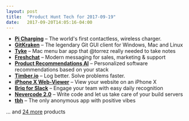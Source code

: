 ```yaml
---
layout: post
title:  "Product Hunt Tech for 2017-09-19"
date:   2017-09-20T14:05:16-04:00
---
```


* **[Pi Charging](https://www.producthunt.com/posts/pi-charging?utm_campaign=producthunt-api&utm_medium=api&utm_source=Application%3A+Daily+Digest+RSS+%28ID%3A+3202%29)** – The world's first contactless, wireless charger.
* **[GitKraken](https://www.producthunt.com/posts/gitkraken-4?utm_campaign=producthunt-api&utm_medium=api&utm_source=Application%3A+Daily+Digest+RSS+%28ID%3A+3202%29)** – The legendary Git GUI client for Windows, Mac and Linux
* **[Tyke](https://www.producthunt.com/posts/tyke?utm_campaign=producthunt-api&utm_medium=api&utm_source=Application%3A+Daily+Digest+RSS+%28ID%3A+3202%29)** – Mac menu bar app that @torrez really needed to take notes
* **[Freshchat](https://www.producthunt.com/posts/freshchat-2?utm_campaign=producthunt-api&utm_medium=api&utm_source=Application%3A+Daily+Digest+RSS+%28ID%3A+3202%29)** – Modern messaging for sales, marketing & support
* **[Product Recommendations AI](https://www.producthunt.com/posts/product-recommendations-ai?utm_campaign=producthunt-api&utm_medium=api&utm_source=Application%3A+Daily+Digest+RSS+%28ID%3A+3202%29)** – Personalized software recommendations based on your stack
* **[Timber.io](https://www.producthunt.com/posts/timber-io?utm_campaign=producthunt-api&utm_medium=api&utm_source=Application%3A+Daily+Digest+RSS+%28ID%3A+3202%29)** – Log better. Solve problems faster.
* **[iPhone X Web-Viewer](https://www.producthunt.com/posts/iphone-x-web-viewer?utm_campaign=producthunt-api&utm_medium=api&utm_source=Application%3A+Daily+Digest+RSS+%28ID%3A+3202%29)** – View your website on an iPhone X
* **[Briq for Slack](https://www.producthunt.com/posts/briq-for-slack?utm_campaign=producthunt-api&utm_medium=api&utm_source=Application%3A+Daily+Digest+RSS+%28ID%3A+3202%29)** – Engage your team with easy daily recognition
* **[Nevercode 2.0](https://www.producthunt.com/posts/nevercode-2-0?utm_campaign=producthunt-api&utm_medium=api&utm_source=Application%3A+Daily+Digest+RSS+%28ID%3A+3202%29)** – Write code and let us take care of your build servers
* **[tbh](https://www.producthunt.com/posts/tbh-2?utm_campaign=producthunt-api&utm_medium=api&utm_source=Application%3A+Daily+Digest+RSS+%28ID%3A+3202%29)** – The only anonymous app with positive vibes

… and [24 more](https://www.producthunt.com/tech) products